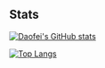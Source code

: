 ## Stats

[![Daofei's GitHub stats](https://github-readme-stats.vercel.app/api?username=daofeih&show_icons=true&theme=transparent)](https://github.com/anuraghazra/github-readme-stats)

[![Top Langs](https://github-readme-stats.vercel.app/api/top-langs/?username=daofeih&theme=transparent&layout=compact)](https://github.com/anuraghazra/github-readme-stats)
